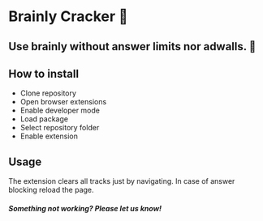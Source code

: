 # Brainly Cracker 🍪

## Use brainly without answer limits nor adwalls. 🧠

## How to install

- Clone repository
- Open browser extensions
- Enable developer mode
- Load package
- Select repository folder
- Enable extension

## Usage

The extension clears all tracks just by navigating. In case of answer blocking reload the page.

##### Something not working? Please let us know!
